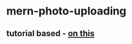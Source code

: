 # mern-photo-uploading
## tutorial based - <a href="https://dev.to/yosraskhiri/how-to-upload-an-image-using-mern-stack-1j95" target="_blank">on this</a>